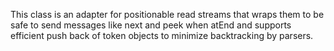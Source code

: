 
This class is an adapter for positionable read streams that wraps them to be safe to send messages like next and peek when atEnd and supports efficient push back of token objects to minimize backtracking by parsers.
